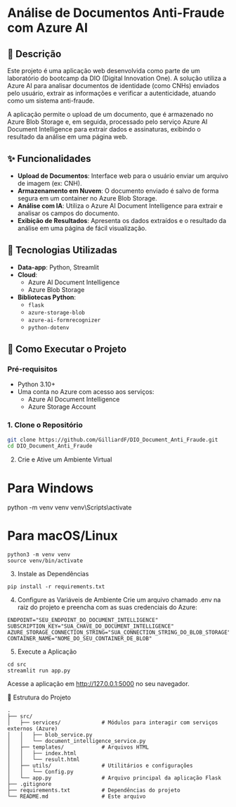     
# Análise de Documentos Anti-Fraude com Azure AI

## 📝 Descrição

Este projeto é uma aplicação web desenvolvida como parte de um laboratório do bootcamp da DIO (Digital Innovation One). A solução utiliza a Azure AI para analisar documentos de identidade (como CNHs) enviados pelo usuário, extrair as informações e verificar a autenticidade, atuando como um sistema anti-fraude.

A aplicação permite o upload de um documento, que é armazenado no Azure Blob Storage e, em seguida, processado pelo serviço Azure AI Document Intelligence para extrair dados e assinaturas, exibindo o resultado da análise em uma página web.

## ✨ Funcionalidades

*   **Upload de Documentos**: Interface web para o usuário enviar um arquivo de imagem (ex: CNH).
*   **Armazenamento em Nuvem**: O documento enviado é salvo de forma segura em um container no Azure Blob Storage.
*   **Análise com IA**: Utiliza o Azure AI Document Intelligence para extrair e analisar os campos do documento.
*   **Exibição de Resultados**: Apresenta os dados extraídos e o resultado da análise em uma página de fácil visualização.

## 🤖 Tecnologias Utilizadas

*   **Data-app**: Python, Streamlit
*   **Cloud**:
    *   Azure AI Document Intelligence
    *   Azure Blob Storage
*   **Bibliotecas Python**:
    *   `flask`
    *   `azure-storage-blob`
    *   `azure-ai-formrecognizer`
    *   `python-dotenv`

## 🚀 Como Executar o Projeto

### Pré-requisitos

*   Python 3.10+
*   Uma conta no Azure com acesso aos serviços:
    *   Azure AI Document Intelligence
    *   Azure Storage Account

### 1. Clone o Repositório

```bash
git clone https://github.com/GilliardF/DIO_Document_Anti_Fraude.git
cd DIO_Document_Anti_Fraude
```

2. Crie e Ative um Ambiente Virtual
    
# Para Windows
python -m venv venv
venv\Scripts\activate

# Para macOS/Linux
```
python3 -m venv venv
source venv/bin/activate
```

3. Instale as Dependências
```    
pip install -r requirements.txt
```
  
4. Configure as Variáveis de Ambiente
Crie um arquivo chamado .env na raiz do projeto e preencha com as suas credenciais do Azure:
```
ENDPOINT="SEU_ENDPOINT_DO_DOCUMENT_INTELLIGENCE"
SUBSCRIPTION_KEY="SUA_CHAVE_DO_DOCUMENT_INTELLIGENCE"
AZURE_STORAGE_CONNECTION_STRING="SUA_CONNECTION_STRING_DO_BLOB_STORAGE"
CONTAINER_NAME="NOME_DO_SEU_CONTAINER_DE_BLOB"
```

5. Execute a Aplicação
```
cd src
streamlit run app.py
```
Acesse a aplicação em http://127.0.0.1:5000 no seu navegador.

📁 Estrutura do Projeto
```  
.
├── src/
│   ├── services/             # Módulos para interagir com serviços externos (Azure)
│   │   ├── blob_service.py
│   │   └── document_intelligence_service.py
│   ├── templates/            # Arquivos HTML
│   │   ├── index.html
│   │   └── result.html
│   ├── utils/                # Utilitários e configurações
│   │   └── Config.py
│   └── app.py                # Arquivo principal da aplicação Flask
├── .gitignore
├── requirements.txt          # Dependências do projeto
└── README.md                 # Este arquivo
```  
